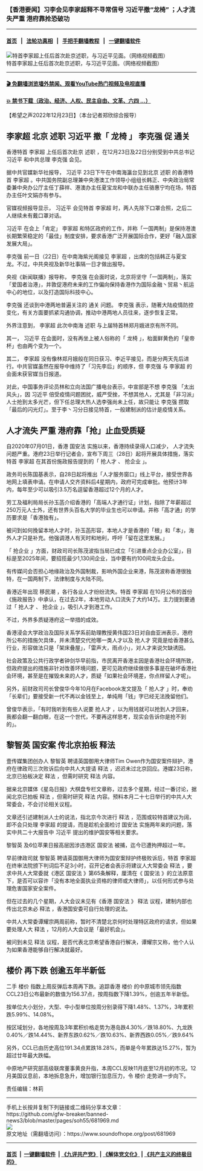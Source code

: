 ### 【香港要闻】习李会见李家超释不寻常信号  习近平撤“龙椅” ；人才流失严重 港府靠抢恐破功
------------------------

#### [首页](https://github.com/gfw-breaker/banned-news3/blob/master/README.md) &nbsp;&nbsp;|&nbsp;&nbsp; [法轮功真相](https://github.com/begood0513/basic/blob/master/README.md)  &nbsp;&nbsp;|&nbsp;&nbsp; [手把手翻墙教程](https://github.com/gfw-breaker/guides/wiki)  &nbsp;&nbsp;|&nbsp;&nbsp; [一键翻墙软件](https://github.com/gfw-breaker/nogfw/blob/master/README.md)  



<div><img alt="特首李家超上任后首次赴京述职，与习近平见面。（网络视频截图）" src="https://img.soundofhope.org/2022-12/lixi2-1671828033305.jpg"/>
<br/><figcaption class="caption">
 特首李家超上任后首次赴京述职，与习近平见面。（网络视频截图）
</figcaption></div><hr/>

#### [ 🎬  免翻墙浏览墙外禁闻、观看YouTube热门视频及电视直播](https://github.com/gfw-breaker/HelloWorld)

#### [ 💥  禁书下载（政治、经济、人权、民主自由、文革、六四 ...）](https://github.com/gfw-breaker/books/blob/master/README.md)

<div><div class="Content__Wrapper sc-1bvya0-0 elmmKw article_body" itemprop="articleBody">
 <div id="post_place_1">
 </div>
 <p class="meta-top">
  <span class="meta">
   【希望之声2022年12月23日】（本台记者郑欣综合报导）
  </span>
 </p>
 <h2>
  <strong>
   <ok href="/term/100347">
    李家超
   </ok>
   北京
   <ok href="/term/89546">
    述职
   </ok>
   <ok href="/term/1063">
    习近平
   </ok>
   撤「
   <ok href="/term/158636">
    龙椅
   </ok>
   」
   <ok href="/term/1429">
    李克强
   </ok>
   促
   <ok href="/term/565235">
    通关
   </ok>
  </strong>
 </h2>
 <p>
  香港特首
  <ok href="/term/100347">
   李家超
  </ok>
  上任后首次赴京
  <ok href="/term/89546">
   述职
  </ok>
  ，在12月23日及22日分别受到中共总书记
  <ok href="/term/1063">
   习近平
  </ok>
  和中共总理
  <ok href="/term/1429">
   李克强
  </ok>
  会见。
 </p>
 <p>
  据中共官媒新华社报导，
  <ok href="/term/1063">
   习近平
  </ok>
  23日下午在中南海瀛台见到北京
  <ok href="/term/89546">
   述职
  </ok>
  的香港特首
  <ok href="/term/100347">
   李家超
  </ok>
  。中共国务院副总理兼中央港澳工作领导小组组长韩正、中央政治局常委兼中央办公厅主任丁薛祥、港澳办主任夏宝龙和中联办主任骆惠宁均在场，特首办主任叶文娟亦有参与。
 </p>
 <p>
  官媒视频报导显示，
  <ok href="/term/1063">
   习近平
  </ok>
  会见特首
  <ok href="/term/100347">
   李家超
  </ok>
  时，两人先除下口罩合照，之后二人继续未有戴口罩对话。
 </p>
 <p>
  <ok href="/term/1063">
   习近平
  </ok>
  在会上「肯定」
  <ok href="/term/100347">
   李家超
  </ok>
  和特区政府的工作，并称「一国两制」是保持港澳长期繁荣稳定的「最佳」制度安排，要求香港广泛开展国际合作，更好「融入国家发展大局」。
 </p>
 <p>
  <ok href="/term/1429">
   李克强
  </ok>
  前一日（22日）在中南海紫光阁接见
  <ok href="/term/100347">
   李家超
  </ok>
  ，出席的包括韩正与夏宝龙。不过，中共央视及新华社事隔一日才做出报导。
 </p>
 <p>
  央视《新闻联播》报导称，
  <ok href="/term/1429">
   李克强
  </ok>
  在会面时说，北京将坚守「一国两制」，落实「爱国者治港」，并敦促港府未来的工作偏向保持香港作为国际金融丶贸易丶航运中心的地位，以及打造国际科技中心。
 </p>
 <p>
  <ok href="/term/1429">
   李克强
  </ok>
  还谈到中港两地普遍关注的
  <ok href="/term/565235">
   通关
  </ok>
  问题。
  <ok href="/term/1429">
   李克强
  </ok>
  表示，随著大陆疫情防控变化，有关方面要抓紧沟通协调，推动中港两地人员往来，逐步恢复正常。
 </p>
 <p>
  外界注意到，
  <ok href="/term/100347">
   李家超
  </ok>
  此次中南海
  <ok href="/term/89546">
   述职
  </ok>
  与上届特首林郑月娥进京有所不同。
 </p>
 <p>
  其一，
  <ok href="/term/1063">
   习近平
  </ok>
  在会面时，没有再坐上被人俗称的「
  <ok href="/term/158636">
   龙椅
  </ok>
  」，枱面鲜黄色的「皇帝杯」也由两个变为一个。
 </p>
 <p>
  其二，
  <ok href="/term/100347">
   李家超
  </ok>
  没有像林郑月娥般在同日获习、李近平接见，而是分两天先后进行。中共官媒虽然在报导中维持了「习先李后」的顺序，但
  <ok href="/term/1429">
   李克强
  </ok>
  与
  <ok href="/term/100347">
   李家超
  </ok>
  的会面未获官媒当日报道。
 </p>
 <p>
  对此，中国事务评论员林和立向法国广播电台表示，中宣部是不想
  <ok href="/term/1429">
   李克强
  </ok>
  「太出风头」，因
  <ok href="/term/1063">
   习近平
  </ok>
  倍受疫情问题困扰，威严受挫，不想其他人，尤其是「非习派」人士抢到太多光芒，但下任总理大热人选李强尚未上任，故只能让
  <ok href="/term/1429">
   李克强
  </ok>
  攒取「最后的闪光灯」。至于李丶习分日接见特首，一般建制派的估计是疫情关系。
 </p>
 <h2>
  <strong>
   <ok href="/term/198487">
    人才流失
   </ok>
   严重 港府靠「抢」止血受质疑
  </strong>
 </h2>
 <p>
  自2020年07月01日，香港
  <ok href="/term/99050">
   国安法
  </ok>
  实施以来，香港持续录得人口减少，
  <ok href="/term/198487">
   人才流失
  </ok>
  问题严重。港府23日举行记者会，宣布下周三（28日）起将开展具体措施，落实特首
  <ok href="/term/100347">
   李家超
  </ok>
  在其首份施政报告提到的「
  <ok href="/term/821034">
   抢人才
  </ok>
  、
  <ok href="/term/821037">
   抢企业
  </ok>
  」。
 </p>
 <p>
  政务司长陈国基表示，自28日起将推出「人才服务窗口」线上平台，接受世界各地网上填表申请。在申请人交齐资料后4星期内，政府可完成审批。他预计3年内，每年至少可以吸引3.5万名逗留香港超过12个月的人才。
 </p>
 <p>
  劳工及福利局局长孙玉菡介绍香港的「高端人才通行证」计划，指除了年薪超过250万元人士外，还有世界头百名大学的毕业生也可以申请。并称「高才通」的学历要求是「香港独有」。
 </p>
 <p>
  被问到如何挽留本地人才时，孙玉菡形容，本地人才是香港的「根」和「本」，海外人才只是补充。他强调港人有天时和地利，呼吁「留在这里发展。」
 </p>
 <p>
  「
  <ok href="/term/821037">
   抢企业
  </ok>
  」方面，财政司司长陈茂波指当局已成立「引进重点企业办公室」，目标是至2025年间，要招揽最少1,130间企业，当中要有约100间龙头企业。
 </p>
 <p>
  有传媒问会否担心地缘政治及外国制裁，影响外国企业来港，陈茂波称香港很独特，在一国两制下，法律制度与大陆不同。
 </p>
 <p>
  香港近年出现
  <ok href="/term/9181">
   移民潮
  </ok>
  ，各行各业人才纷纷流失。特首
  <ok href="/term/100347">
   李家超
  </ok>
  在10月公布的首份《施政报告》中承认，在过去2年，本地劳动人口流失了大约14万。主力提到要通过「
  <ok href="/term/821034">
   抢人才
  </ok>
  、
  <ok href="/term/821037">
   抢企业
  </ok>
  」，吸引人才到港工作。
 </p>
 <p>
  不过，外界多质疑港府这一举措的成效。
 </p>
 <p>
  香港浸会大学政治及国际关系学系前助理教授黄伟国23日对自由亚洲表示，港府所公布的措施欠具体，并未清楚交代抢哪一类人才以及
  <ok href="/term/821034">
   抢人才
  </ok>
  究竟是给香港甚么行业，形容做法只是「架床叠屋」，「雷声大，雨点小」，对人才来说欠缺诱因。
 </p>
 <p>
  社会政策及公共行政学者钟剑华早前指，市民离开香港主因是香港社会环境所致，但政府提出的措施非针对改善环境问题，更可见政府继续做很多事是在破坏香港社会环境，甚至是在摧毁未来的人才，质疑「如果社会环境差，你点样留人才呢」。
 </p>
 <p>
  另外，前财政司司长曾俊华今年10月在Facebook发文提及「
  <ok href="/term/821034">
   抢人才
  </ok>
  」时，奉劝「长辈们」要接受新一代不再以金钱至上，单纯用「钱」字已经无法挽留他们。
 </p>
 <p>
  曾俊华表示，「有时我听到有些人说要
  <ok href="/term/821034">
   抢人才
  </ok>
  ，以为用钱就可以抢到人才回来，我都会翻一翻白眼，在这一个世代，不要再这样思考，现实会告诉你是抢不到的」。
 </p>
 <h2>
  <strong>
   <ok href="/term/144108">
    黎智英
   </ok>
   国安案 传北京拍板
   <ok href="/term/13824">
    释法
   </ok>
  </strong>
 </h2>
 <p>
  壹传媒集团创办人
  <ok href="/term/144108">
   黎智英
  </ok>
  聘请英国御用大律师Tim Owen作为国安案件辩护，港府在律政司三次败诉后向中共人大提请
  <ok href="/term/13824">
   释法
  </ok>
  ，迟迟未过北京回应。港媒23日称，北京已拍板决定
  <ok href="/term/13824">
   释法
  </ok>
  ，但需时研究
  <ok href="/term/13824">
   释法
  </ok>
  内容。
 </p>
 <p>
  据亲北京媒体《星岛日报》大棋盘专栏文章称，过去多个星期，经过一番讨论，据闻北京已拍板
  <ok href="/term/13824">
   释法
  </ok>
  ，但需时研究
  <ok href="/term/13824">
   释法
  </ok>
  内容。预料本月二十七日举行的中共人大常委会，不会讨论相关议程。
 </p>
 <p>
  文章还引述建制派人士的说法，指北京今次进行
  <ok href="/term/13824">
   释法
  </ok>
  ，范围或较特首建议为阔，即不会只处理
  <ok href="/term/100347">
   李家超
  </ok>
  的提请，而是趁机全面检讨
  <ok href="/term/99050">
   国安法
  </ok>
  实施两年来的问题，落实中共二十大报告中
  <ok href="/term/1063">
   习近平
  </ok>
  提出的维护国安等相关要求。
 </p>
 <p>
  <ok href="/term/144108">
   黎智英
  </ok>
  及6位苹果日报高层因涉违港区
  <ok href="/term/99050">
   国安法
  </ok>
  被捕，迄今已遭拘押超过一年。
 </p>
 <p>
  早前律政司就
  <ok href="/term/144108">
   黎智英
  </ok>
  聘请英国御用大律师为国安案辩护终极败诉后，特首
  <ok href="/term/100347">
   李家超
  </ok>
  在终审法院颁下判词后不足3小时，召开记者会表示将建议人大常委会
  <ok href="/term/13824">
   释法
  </ok>
  ，要求中共人大常委就《港区
  <ok href="/term/99050">
   国安法
  </ok>
  》第65条解释，厘清在《
  <ok href="/term/99050">
   国安法
  </ok>
  》的立法原意下，是否可以容许「没有本地全面执业资格的律师或大律师」，以任何形式参与处理危害国家安全案件。
 </p>
 <p>
  但在过去的几个星期，人大会议未见有《香港
  <ok href="/term/99050">
   国安法
  </ok>
  》
  <ok href="/term/13824">
   释法
  </ok>
  议程，建制内部也传出北京未必
  <ok href="/term/13824">
   释法
  </ok>
  ，香港国安委可自行处理的说法。
 </p>
 <p>
  中共人大常委谭耀宗两周前称，暂时不清楚北京何时处理特区政府的请求，但如果要处理人大
  <ok href="/term/13824">
   释法
  </ok>
  ，12月的人大会议是「最好机会」。
 </p>
 <p>
  被问到未见
  <ok href="/term/13824">
   释法
  </ok>
  议程，是否代表北京希望香港自行解决，谭耀宗又称，他个人认为如果香港能够自行解决就最好。
 </p>
 <h2>
  <strong>
   <ok href="/term/50221">
    楼价
   </ok>
   再下跌 创逾五年半新低
  </strong>
 </h2>
 <p>
  二手
  <ok href="/term/50221">
   楼价
  </ok>
  指数上周反弹后本周再下跌。追踪香港
  <ok href="/term/50221">
   楼价
  </ok>
  的中原城市领先指数CCL23日公布最新的数值为156.37点，按周指数下降1.39%，创逾五年半新低。
 </p>
 <p>
  按单位大小划分，大型、中小型单位按周分别录得下降1.48%、1.37%，3年累积跌5.99%、14.08%。
 </p>
 <p>
  按区域划分，各地按周及3年累积价格走势为港岛跌4.30%／跌18.80%、九龙跌0.40%／跌14.44%、新界东跌0.62%／跌10.63%、新界西跌0.05%／跌9.64%
 </p>
 <p>
  另外，CCL已由历史高位191.34点累跌18.28%，而单是今年累跌达15.27%，暂为超过廿年最大跌幅。
 </p>
 <p>
  中原地产研究部高级联席董事黄良升指，本周CCL反映11月底至12月初的市况。12月美国议息前，本地拆息急升，增加银行加息压力，令
  <ok href="/term/50221">
   楼价
  </ok>
  走势进一步向下。
 </p>
 <p class="meta-btm">
  责任编辑：林莉
 </p>
</div>
</div>
<hr/>
手机上长按并复制下列链接或二维码分享本文章：<br/>
https://github.com/gfw-breaker/banned-news3/blob/master/pages/soh55/681969.md <br/>
<a href='https://github.com/gfw-breaker/banned-news3/blob/master/pages/soh55/681969.md'><img src='https://github.com/gfw-breaker/banned-news3/blob/master/pages/soh55/681969.md.png'/></a> <br/>
原文地址（需翻墙访问）：https://www.soundofhope.org/post/681969


------------------------
#### [首页](https://github.com/gfw-breaker/banned-news3/blob/master/README.md) &nbsp;|&nbsp; [一键翻墙软件](https://github.com/gfw-breaker/nogfw/blob/master/README.md) &nbsp;| [《九评共产党》](https://github.com/gfw-breaker/9ping.md/blob/master/README.md#九评之一评共产党是什么) | [《解体党文化》](https://github.com/gfw-breaker/jtdwh.md/blob/master/README.md) | [《共产主义的终极目的》](https://github.com/gfw-breaker/gczydzjmd.md/blob/master/README.md)


<img src='http://gfw-breaker.win/banned-news3/pages/soh55/681969.md' width='0px' height='0px'/>